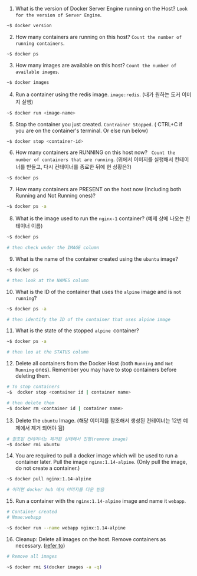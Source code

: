 1. What is the version of Docker Server Engine running on the Host? ```Look for the version of Server Engine```.
```bash
~$ docker version
```

2. How many containers are running on this host? ```Count the number of running containers```.
```bash
~$ docker ps  
```

3. How many images are available on this host? ```Count the number of available images```.
```bash
~$ docker images 
```
4. Run a container using the redis image. ```image:redis```. (내가 원하는 도커 이미지 실행)
``` bash 
~$ docker run <image-name> 
```
5. Stop the container you just created. ```Contrainer Stopped```. ( CTRL+C if you are on the container's terminal. Or else run below)
```bash
~$ docker stop <container-id>
```
6. How many containers are RUNNING on this host now? ``` Count the number of containers that are running```. (위에서 이미지를 실행해서 컨테이너를 만들고, 다시 컨테이너를 종료한 뒤에 현 상황은?)
```bash
~$ docker ps 
```
7. How many containers are PRESENT on the host now (Including both Running and Not Running ones)? 
```bash
~$ docker ps -a
```
8. What is the image used to run the ```nginx-1``` container? (예제 상에 나오는 컨테이너 이름)
```bash
~$ docker ps 

# then check under the IMAGE column
```
9. What is the name of the container created using the ```ubuntu``` image?
```bash 
~$ docker ps 

# then look at the NAMES column
```
10. What is the ID of the container that uses the ```alpine``` image and is ```not running```?
```bash 
~$ docker ps -a 

# then identify the ID of the container that uses alpine image
```
11. What is the state of the stopped ```alpine ```container?
```bash 
~$ docker ps -a 

# then loo at the STATUS column
```
12. Delete all containers from the Docker Host (both ```Running``` and ```Not Running``` ones). Remember you may have to stop containers before deleting them. 
```bash 
# To stop containers
~$  docker stop <container id | container name>

# then delete them 
~$ docker rm <container id | container name>
```
13. Delete the ```ubuntu``` Image. (해당 이미지를 참조해서 생성된 컨테이너는 12번 예제에서 제거 되어야 됨)
```bash 
# 참조된 컨테이너는 제거된 상태에서 진행(remove image)
~$ docker rmi ubuntu   
```
14. You are required to pull a docker image which will be used to run a container later. Pull the image ```nginx:1.14-alpine```. (Only pull the image, do not create a container.)
```bash 
~$ docker pull nginx:1.14-alpine

# 이러면 docker hub 에서 이미지를 다운 받음 
```
15. Run a container with the ```nginx:1.14-alpine``` image and name it ```webapp```.
```bash
# Container created 
# Nmae:webapp

~$ docker run --name webapp nginx:1.14-alpine
```
16. Cleanup: Delete all images on the host. Remove containers as necessary. ([refer to](https://www.digitalocean.com/community/tutorials/how-to-remove-docker-images-containers-and-volumes))
```bash 
# Remove all images 

~$ docker rmi $(docker images -a -q)
```